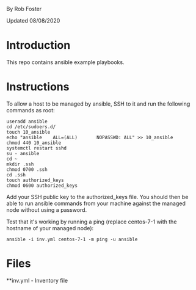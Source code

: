 By Rob Foster

Updated 08/08/2020

# Introduction
This repo contains ansible example playbooks.

# Instructions
To allow a host to be managed by ansible, SSH to it and run the following commands as root:
```
useradd ansible
cd /etc/sudoers.d/
touch 10_ansible
echo "ansible    ALL=(ALL)       NOPASSWD: ALL" >> 10_ansible
chmod 440 10_ansible
systemctl restart sshd
su - ansible
cd ~
mkdir .ssh
chmod 0700 .ssh
cd .ssh
touch authorized_keys
chmod 0600 authorized_keys
```
Add your SSH public key to the authorized_keys file. You should then be able to run ansible commands from your machine against the managed node without using a password. 

Test that it's working by running a ping (replace centos-7-1 with the hostname of your managed node):
```
ansible -i inv.yml centos-7-1 -m ping -u ansible
```

# Files
**inv.yml - Inventory file
